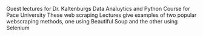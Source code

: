 Guest lectures for Dr. Kaltenburgs Data Analuytics and Python Course for Pace University
These web scraping Lectures give examples of two popular webscraping methods, one using Beautiful Soup and the other  using Selenium
